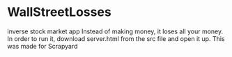 # WallStreetLosses
inverse stock market app
Instead of making money, it loses all your money.
In order to run it, download server.html from the src file and open it up.
This was made for Scrapyard